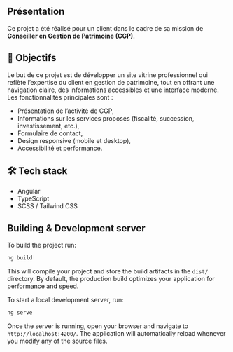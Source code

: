 ## Présentation

Ce projet a été réalisé pour un client dans le cadre de sa mission de **Conseiller en Gestion de Patrimoine (CGP)**.

## 🎯 Objectifs

Le but de ce projet est de développer un site vitrine professionnel qui reflète l’expertise du client en gestion de patrimoine, tout en offrant une navigation claire, des informations accessibles et une interface moderne.
Les fonctionnalités principales sont :
- Présentation de l’activité de CGP,
- Informations sur les services proposés (fiscalité, succession, investissement, etc.),
- Formulaire de contact,
- Design responsive (mobile et desktop),
- Accessibilité et performance.


## 🛠️ Tech stack

- Angular
- TypeScript
- SCSS / Tailwind CSS


## Building & Development server

To build the project run:

```bash
ng build
```

This will compile your project and store the build artifacts in the `dist/` directory. By default, the production build optimizes your application for performance and speed.


To start a local development server, run:

```bash
ng serve
```

Once the server is running, open your browser and navigate to `http://localhost:4200/`. The application will automatically reload whenever you modify any of the source files.

